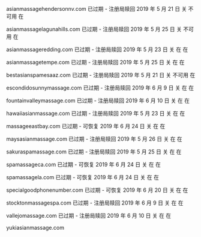 asianmassagehendersonnv.com
已过期 - 注册局赎回
2019 年 5 月 21 日
关
不可用
在

asianmassagelagunahills.com
已过期 - 注册局赎回
2019 年 5 月 25 日
关
不可用
在

asianmassageredding.com
已过期 - 注册局赎回
2019 年 5 月 23 日
关
在
在

asianmassagetempe.com
已过期 - 注册局赎回
2019 年 5 月 25 日
关
在
在

bestasianspamesaaz.com
已过期 - 注册局赎回
2019 年 5 月 21 日
关
不可用
在

escondidosunnymassage.com
已过期 - 注册局赎回
2019 年 6 月 9 日
关
在
在

fountainvalleymassage.com
已过期 - 注册局赎回
2019 年 6 月 10 日
关
在
在

hawaiiasianmassage.com
已过期 - 注册局赎回
2019 年 5 月 23 日
关
在
在

massageeastbay.com
已过期 - 可恢复
2019 年 6 月 24 日
关
在
在

maysasianmassage.com
已过期 - 注册局赎回
2019 年 5 月 26 日
关
在
在

sakuraspamassage.com
已过期 - 注册局赎回
2019 年 5 月 25 日
关
在
在

spamassageca.com
已过期 - 可恢复
2019 年 6 月 24 日
关
在
在

spamassagela.com
已过期 - 可恢复
2019 年 6 月 24 日
关
在
在

specialgoodphonenumber.com
已过期 - 可恢复
2019 年 6 月 20 日
关
在
在

stocktonmassagespa.com
已过期 - 注册局赎回
2019 年 6 月 9 日
关
在
在

vallejomassage.com
已过期 - 注册局赎回
2019 年 6 月 10 日
关
在
在

yukiasianmassage.com
